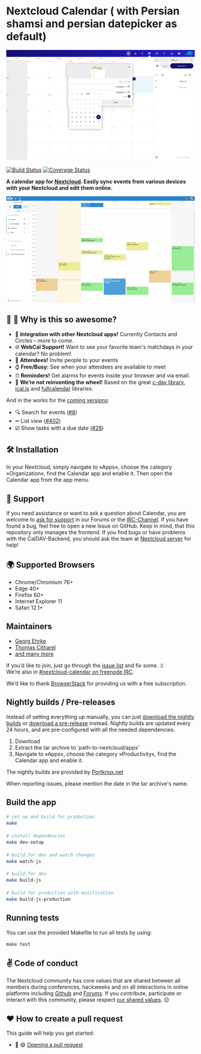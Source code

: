 # Nextcloud Calendar ( with Persian shamsi and persian datepicker as default)
![Persian Shamsi Calendar](1c.png)

[![Build Status](https://travis-ci.org/nextcloud/calendar.svg?branch=master)](https://travis-ci.org/nextcloud/calendar)
[![Coverage Status](https://coveralls.io/repos/github/nextcloud/calendar/badge.svg?branch=master)](https://coveralls.io/github/nextcloud/calendar?branch=master)

**A calendar app for [Nextcloud](http://nextcloud.com). Easily sync events from various devices with your Nextcloud and edit them online.**  

![](https://raw.githubusercontent.com/nextcloud/screenshots/master/apps/Calendar/view_week.png)

## :blue_heart: :tada: Why is this so awesome?

* :rocket: **Integration with other Nextcloud apps!** Currently Contacts and Circles – more to come.
* :globe_with_meridians: **WebCal Support!** Want to see your favorite team's matchdays in your calendar? No problem!
* :raising_hand: **Attendees!** Invite people to your events
* :watch: **Free/Busy:** See when your attendees are available to meet
* :alarm_clock: **Reminders!** Get alarms for events inside your browser and via email.
* :see_no_evil: **We’re not reinventing the wheel!** Based on the great [c-dav library](https://github.com/nextcloud/cdav-library), [ical.js](https://github.com/mozilla-comm/ical.js) and [fullcalendar](https://github.com/fullcalendar/fullcalendar) libraries.

And in the works for the [coming versions](https://github.com/nextcloud/calendar/milestones/):
* :mag: Search for events ([#8](https://github.com/nextcloud/calendar/issues/8))
* :heavy_minus_sign: List view ([#402](https://github.com/nextcloud/calendar/issues/402))
* :ballot_box_with_check: Show tasks with a due date ([#28](https://github.com/nextcloud/calendar/issues/28))

## :hammer_and_wrench: Installation

In your Nextcloud, simply navigate to »Apps«, choose the category »Organization«, find the Calendar app and enable it.
Then open the Calendar app from the app menu.

## :satellite: Support

If you need assistance or want to ask a question about Calendar, you are welcome to [ask for support](https://help.nextcloud.com/c/apps/calendar) in our Forums or the [IRC-Channel](https://webchat.freenode.net/?channels=nextcloud-calendar).
If you have found a bug, feel free to open a new Issue on GitHub. Keep in mind, that this repository only manages the frontend.
If you find bugs or have problems with the CalDAV-Backend, you should ask the team at [Nextcloud server](https://github.com/nextcloud/server) for help!

## :earth_africa: Supported Browsers

* Chrome/Chromium 76+
* Edge 40+
* Firefox 60+
* Internet Explorer 11
* Safari 12.1+

## Maintainers

- [Georg Ehrke](https://github.com/georgehrke)
- [Thomas Citharel](https://github.com/tcitworld)
- [and many more](https://github.com/nextcloud/calendar/graphs/contributors)

If you’d like to join, just go through the [issue list](https://github.com/nextcloud/calendar/issues?utf8=✓&q=is%3Aopen+is%3Aissue+label%3A%22good+first+issue%22+) and fix some. :)   
We’re also in [#nextcloud-calendar on freenode IRC](https://webchat.freenode.net/?channels=nextcloud-calendar).

We’d like to thank [BrowserStack](https://www.browserstack.com) for providing us with a free subscription.

## Nightly builds / Pre-releases

Instead of setting everything up manually, you can just [download the nightly builds](https://nightly.portknox.net/calendar/?C=M;O=D) or [download a pre-release](https://github.com/nextcloud/calendar/releases) instead.
Nightly builds are updated every 24 hours, and are pre-configured with all the needed dependencies.

1. Download
2. Extract the tar archive to 'path-to-nextcloud/apps'
3. Navigate to »Apps«, choose the category »Productivity«, find the Calendar app and enable it.

The nightly builds are provided by [Portknox.net](https://portknox.net)

When reporting issues, please mention the date in the tar archive's name.

## Build the app

``` bash
# set up and build for production
make

# install dependencies
make dev-setup

# build for dev and watch changes
make watch-js

# build for dev
make build-js

# build for production with minification
make build-js-production

```
## Running tests
You can use the provided Makefile to run all tests by using:

```
make test
```

## :v: Code of conduct

The Nextcloud community has core values that are shared between all members during conferences,
hackweeks and on all interactions in online platforms including [Github](https://github.com/nextcloud) and [Forums](https://help.nextcloud.com).
If you contribute, participate or interact with this community, please respect [our shared values](https://nextcloud.com/code-of-conduct/). :relieved:

## :heart: How to create a pull request

This guide will help you get started: 
- :dancer: :smile: [Opening a pull request](https://opensource.guide/how-to-contribute/#opening-a-pull-request) 
